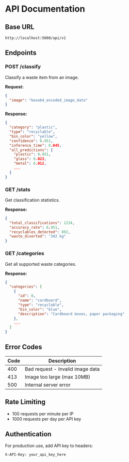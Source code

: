 # API Documentation

## Base URL
```
http://localhost:5000/api/v1
```

## Endpoints

### POST /classify
Classify a waste item from an image.

**Request:**
```json
{
  "image": "base64_encoded_image_data"
}
```

**Response:**
```json
{
  "category": "plastic",
  "type": "recyclable",
  "bin_color": "yellow",
  "confidence": 0.951,
  "inference_time": 0.045,
  "all_predictions": {
    "plastic": 0.951,
    "glass": 0.023,
    "metal": 0.012,
    ...
  }
}
```

### GET /stats
Get classification statistics.

**Response:**
```json
{
  "total_classifications": 1234,
  "accuracy_rate": 0.951,
  "recyclables_detected": 892,
  "waste_diverted": "342 kg"
}
```

### GET /categories
Get all supported waste categories.

**Response:**
```json
{
  "categories": [
    {
      "id": 0,
      "name": "cardboard",
      "type": "recyclable",
      "bin_color": "blue",
      "description": "Cardboard boxes, paper packaging"
    },
    ...
  ]
}
```

## Error Codes

| Code | Description |
|------|-------------|
| 400 | Bad request - Invalid image data |
| 413 | Image too large (max 10MB) |
| 500 | Internal server error |

## Rate Limiting
- 100 requests per minute per IP
- 1000 requests per day per API key

## Authentication
For production use, add API key to headers:
```
X-API-Key: your_api_key_here
```
